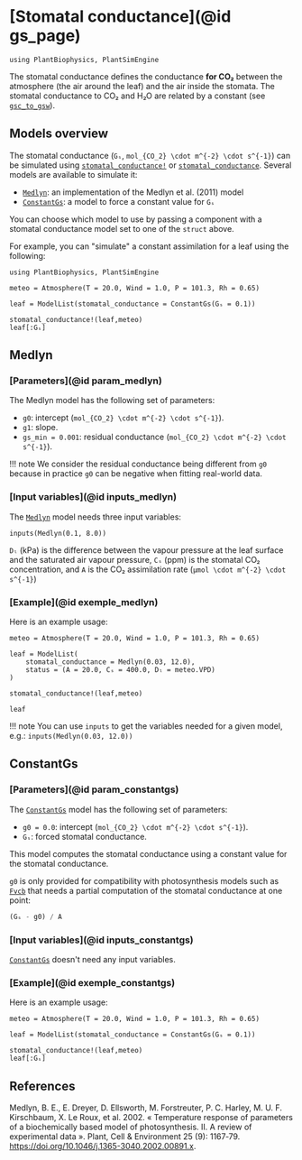# [Stomatal conductance](@id gs_page)

```@setup usepkg
using PlantBiophysics, PlantSimEngine
```

The stomatal conductance defines the conductance **for CO₂** between the atmosphere (the air around the leaf) and the air inside the stomata. The stomatal conductance to CO₂ and H₂O are related by a constant (see [`gsc_to_gsw`](@ref)).

## Models overview

The stomatal conductance (`Gₛ`, ``mol_{CO_2} \cdot m^{-2} \cdot s^{-1}``) can be simulated using [`stomatal_conductance!`](@ref) or [`stomatal_conductance`](@ref). Several models are available to simulate it:

- [`Medlyn`](@ref): an implementation of the Medlyn et al. (2011) model
- [`ConstantGs`](@ref): a model to force a constant value for `Gₛ`

You can choose which model to use by passing a component with a stomatal conductance model set to one of the `struct` above.

For example, you can "simulate" a constant assimilation for a leaf using the following:

```@example usepkg
using PlantBiophysics, PlantSimEngine

meteo = Atmosphere(T = 20.0, Wind = 1.0, P = 101.3, Rh = 0.65)

leaf = ModelList(stomatal_conductance = ConstantGs(Gₛ = 0.1))

stomatal_conductance!(leaf,meteo)
leaf[:Gₛ]
```

## Medlyn

### [Parameters](@id param_medlyn)

The Medlyn model has the following set of parameters:

- `g0`: intercept (``mol_{CO_2} \cdot m^{-2} \cdot s^{-1}``).
- `g1`: slope.
- `gs_min = 0.001`: residual conductance (``mol_{CO_2} \cdot m^{-2} \cdot s^{-1}``).

!!! note
    We consider the residual conductance being different from `g0` because in practice `g0` can be negative when fitting real-world data.

### [Input variables](@id inputs_medlyn)

The [`Medlyn`](@ref) model needs three input variables:

```@example usepkg
inputs(Medlyn(0.1, 8.0))
```

`Dₗ` (kPa) is the difference between the vapour pressure at the leaf surface and the saturated air vapour pressure, `Cₛ` (ppm) is the stomatal CO₂ concentration, and `A` is the CO₂ assimilation rate (``μmol \cdot m^{-2} \cdot s^{-1}``)

### [Example](@id exemple_medlyn)

Here is an example usage:

```@example usepkg
meteo = Atmosphere(T = 20.0, Wind = 1.0, P = 101.3, Rh = 0.65)

leaf = ModelList(
    stomatal_conductance = Medlyn(0.03, 12.0),
    status = (A = 20.0, Cₛ = 400.0, Dₗ = meteo.VPD)
)

stomatal_conductance!(leaf,meteo)

leaf
```

!!! note
    You can use `inputs` to get the variables needed for a given model, e.g.: `inputs(Medlyn(0.03, 12.0))`

## ConstantGs

### [Parameters](@id param_constantgs)

The [`ConstantGs`](@ref) model has the following set of parameters:

- `g0 = 0.0`: intercept (``mol_{CO_2} \cdot m^{-2} \cdot s^{-1}``).
- `Gₛ`: forced stomatal conductance.

This model computes the stomatal conductance using a constant value for the stomatal conductance.

`g0` is only provided for compatibility with photosynthesis models such as [`Fvcb`](@ref) that needs a partial computation of the stomatal conductance at one point:

```julia
(Gₛ - g0) / A
```

### [Input variables](@id inputs_constantgs)

[`ConstantGs`](@ref) doesn't need any input variables.

### [Example](@id exemple_constantgs)

Here is an example usage:

```@example usepkg
meteo = Atmosphere(T = 20.0, Wind = 1.0, P = 101.3, Rh = 0.65)

leaf = ModelList(stomatal_conductance = ConstantGs(Gₛ = 0.1))

stomatal_conductance!(leaf,meteo)
leaf[:Gₛ]
```

## References

Medlyn, B. E., E. Dreyer, D. Ellsworth, M. Forstreuter, P. C. Harley, M. U. F. Kirschbaum,
X. Le Roux, et al. 2002. « Temperature response of parameters of a biochemically based model
of photosynthesis. II. A review of experimental data ». Plant, Cell & Environment 25 (9): 1167‑79.
<https://doi.org/10.1046/j.1365-3040.2002.00891.x>.
